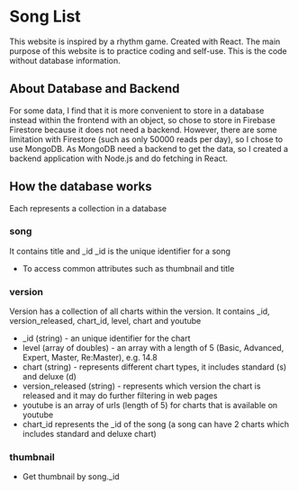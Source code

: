 # Song List

This website is inspired by a rhythm game. Created with React. The main purpose of this website is to practice coding and self-use.
This is the code without database information.

## About Database and Backend
For some data, I find that it is more convenient to store in a database instead within the frontend with an object, so chose to store in Firebase Firestore because it does not need a backend.
However, there are some limitation with Firestore (such as only 50000 reads per day), so I chose to use MongoDB.
As MongoDB need a backend to get the data, so I created a backend application with Node.js and do fetching in React.

## How the database works
Each represents a collection in a database

### song
It contains title and _id
_id is the unique identifier for a song
- To access common attributes such as thumbnail and title

### version
Version has a collection of all charts within the version.
It contains _id, version_released, chart_id, level, chart and youtube

- _id (string) - an unique identifier for the chart
- level (array of doubles) - an array with a length of 5 (Basic, Advanced, Expert, Master, Re:Master), e.g. 14.8
- chart (string) - represents different chart types, it includes standard (s) and deluxe (d)
- version_released (string) - represents which version the chart is released and it may do further filtering in web pages
- youtube is an array of urls (length of 5) for charts that is available on youtube
- chart_id represents the _id of the song (a song can have 2 charts which includes standard and deluxe chart)

### thumbnail 
- Get thumbnail by song._id

